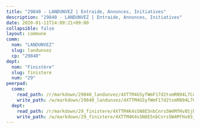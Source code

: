 ```yaml
---
title: "29840 - LANDUNVEZ | Entraide, Annonces, Initiatives"
description: "29840 - LANDUNVEZ | Entraide, Annonces, Initiatives"
date: 2020-01-11T14:09:21+09:00
collapsible: false
layout: commune
comm:
  nom: "LANDUNVEZ"
  slug: landunvez
  cp: "29840"
dept:
  nom: "Finistère"
  slug: finistere
  num: "29"
peerpad:
  comm:
    read_path: /r/markdown/29840_landunvez/4XTTM4GSyfWmF17d2txmRN94L7Cqdd6ECDRqWX2oW34iKnH55
    write_path: /w/markdown/29840_landunvez/4XTTM4GSyfWmF17d2txmRN94L7Cqdd6ECDRqWX2oW34iKnH55-K3TgUXogoNfR61zr3oRS1GPCBJJjWwC7ddkUMhdfpbFir2YxYaFE6TPxbnWyjB5aHjfgEZjBNXcewihFB7ebSakA6dNkDMY8SUg9MHEiVYSDbSGGjgqWw8SahEU5S2jCNrkDQJ6w
  dept:
    read_path: /r/markdown/29_finistere/4XTTM4K4sSN8E5nbCnrs5W4MfHv8SjkZXZkMiZwJKZCUFreuC
    write_path: /w/markdown/29_finistere/4XTTM4K4sSN8E5nbCnrs5W4MfHv8SjkZXZkMiZwJKZCUFreuC-K3TgUmttHvLKDBu5vxQ3oPzTia91UxXiaB3vEFjsHJiDiJD9aQfr6ibvcPa75Eo3oX7ob78s9tVxCKrtPM9bLAmDziVCSFjEgZbp3rqL8Ji8Q5aZhxfTcqkGX75WxHS6TQxtiQQ6
---
```


